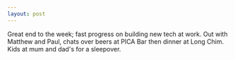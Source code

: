 ```yaml
---
layout: post
---
```


Great end to the week; fast progress on building new tech at work. Out with
Matthew and Paul, chats over beers at PICA Bar then dinner at Long Chim. Kids at
mum and dad's for a sleepover.
